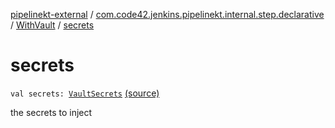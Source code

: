 [pipelinekt-external](../../index.md) / [com.code42.jenkins.pipelinekt.internal.step.declarative](../index.md) / [WithVault](index.md) / [secrets](./secrets.md)

# secrets

`val secrets: `[`VaultSecrets`](../../com.code42.jenkins.pipelinekt.core.secrets/-vault-secrets/index.md) [(source)](https://github.com/code42/pipelinekt/tree/master/internal/src/main/kotlin/com/code42/jenkins/pipelinekt/internal/step/declarative/WithVault.kt#L15)

the secrets to inject

